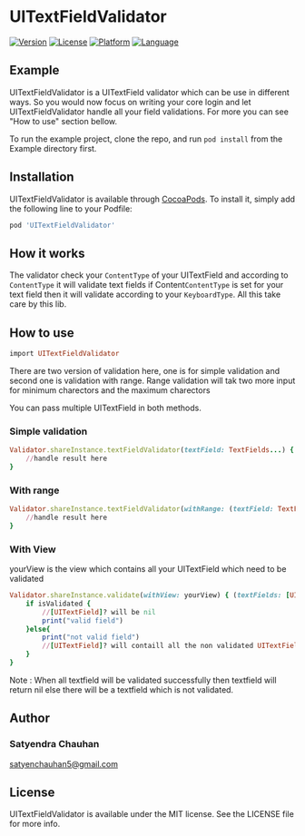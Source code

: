 # UITextFieldValidator

[![Version](https://img.shields.io/cocoapods/v/UITextFieldValidator.svg?style=flat)](http://cocoapods.org/pods/UITextFieldValidator)
[![License](https://img.shields.io/cocoapods/l/UITextFieldValidator.svg?style=flat)](https://github.com/satyerncareer/UITextFieldValidator/blob/master/LICENSE)
[![Platform](https://img.shields.io/cocoapods/p/UITextFieldValidator.svg?style=flat)](http://cocoapods.org/pods/UITextFieldValidator)
[![Language](https://img.shields.io/badge/language-swift%204-green.svg)](https://alamofire.github.io/Alamofire)
## Example
UITextFieldValidator is a UITextField validator which can be use in different ways. So you would now focus on writing your core login and let UITextFieldValidator handle all your field validations. For more you can see "How to use" section bellow.

To run the example project, clone the repo, and run `pod install` from the Example directory first.


## Installation

UITextFieldValidator is available through [CocoaPods](http://cocoapods.org). To install
it, simply add the following line to your Podfile:

```ruby
pod 'UITextFieldValidator'
```
## How it works

The validator check your `ContentType` of your UITextField and according to ``ContentType`` it will validate text fields if Content``ContentType`` is set for your text field then it will validate according to your `KeyboardType`. All this take care by this lib.

## How to use
```ruby
import UITextFieldValidator
```

There are two version of validation here, one is for simple validation and second one is validation with range. Range validation will tak two more input for minimum charectors and the maximum charectors

You can pass multiple UITextField in both methods.

### Simple validation


```ruby
Validator.shareInstance.textFieldValidator(textField: TextFields...) { (textField:UITextField, isSuccess) in
    //handle result here
}
```
### With range

```ruby
Validator.shareInstance.textFieldValidator(withRange: (textField: TextFields..., minRange: 0, maxRange: 50)) { (textField:UITextField, isSuccess) in
    //handle result here
}
```
### With View
yourView is the view which contains all your UITextField which need to be validated
```ruby
Validator.shareInstance.validate(withView: yourView) { (textFields: [UITextField]?, isValidated) in
    if isValidated {
        //[UITextField]? will be nil
        print("valid field")
    }else{
        print("not valid field")
        //[UITextField]? will contaill all the non validated UITextFields
    }
}
```

Note :  When all textfield will be validated successfully then textfield will return nil else there will be a textfield which is not validated.

## Author
### Satyendra Chauhan
satyenchauhan5@gmail.com

## License

UITextFieldValidator is available under the MIT license. See the LICENSE file for more info.
